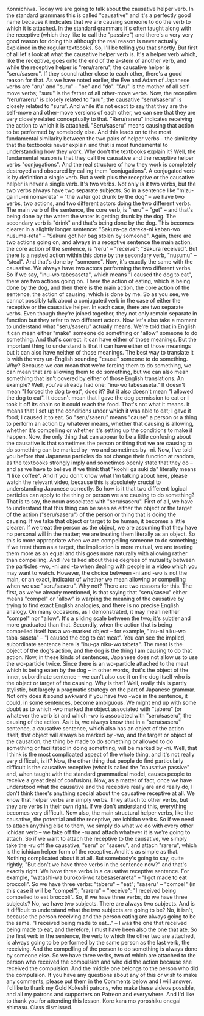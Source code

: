 Konnichiwa.
Today we are going to talk about the causative helper verb.
In the standard grammars this is called "causative" and it's a perfectly good name because it
indicates that we are causing someone to do the verb to which it is attached.
In the standard grammars it's often taught along with the receptive (which they like
to call the "passive") and there's a very very good reason for doing this although the
real reason is never actually explained in the regular textbooks.
So, I'll be telling you that shortly.
But first of all let's look at what the causative helper verb is.
It's a helper verb which, like the receptive, goes onto the end of the a-stem of another verb,
and while the receptive helper is "reru/rareru", the causative helper is "seru/saseru".
If they sound rather close to each other, there's a good reason for that.
As we have noted earlier, the Eve and Adam of Japanese verbs are "aru" and "suru" – "be" and "do".
"Aru" is the mother of all self-move verbs; "suru" is the father of all other-move verbs.
Now, the receptive "reru/rareru" is closely related to "aru";
the causative "seru/saseru" is closely related to "suru".
And while it's not exact to say that they are the self-move and other-move versions
of each other, we can see that they are very closely related conceptually to that.
"Reru/rareru" indicates receiving the action to which it is attached.
"Seru/saseru" means causing that action to be performed by somebody else.
And this leads on to the most fundamental similarity between the two pairs of helper verbs –
the similarity that the textbooks never explain and that is most fundamental to understanding how they work.
Why don't the textbooks explain it?
Well, the fundamental reason is that they call the causative and the receptive helper verbs "conjugations".
And the real structure of how they work is completely destroyed and obscured by calling them "conjugations".
A conjugated verb is by definition a single verb.
But a verb plus the receptive or the causative helper is never a single verb.
It's two verbs.
Not only is it two verbs, but the two verbs always have two separate subjects.
So in a sentence like "mizu-ga inu-ni noma-reta" – "the water got drunk by the dog" – we have
two verbs, two actions, and two different actors doing the two different verbs.
The main verb of the sentence, the core verb, is "reru" – "get" – and that's being done by the water:
the water is getting drunk by the dog.
The secondary verb is "drink" and that's being done by the dog.
This becomes clearer in a slightly longer sentence:
"Sakura-ga dareka-ni kaban-wo nusuma-reta" –
"Sakura got her bag stolen by someone".
Again, there are two actions going on, and always in a receptive sentence the main action,
the core action of the sentence, is "reru" – "receive": "Sakura received".
But there is a nested action within this done by the secondary verb, "nusumu" – "steal".
And that's done by "someone".
Now, it's exactly the same with the causative.
We always have two actors performing the two different verbs.
So if we say, "inu-wo tabesaseta", which means "I caused the dog to eat",
there are two actions going on.
There the action of eating, which is being done by the dog, and then there is the main action,
the core action of the sentence, the action of causing, which is done by me.
So as you see, we cannot possibly talk about a conjugated verb in the case of either the
receptive or the causative helper.
In each case, there are two separate verbs.
Even though they're joined together, they not only remain separate in function but they
refer to two different actors.
Now let's also take a moment to understand what "seru/saseru" actually means.
We're told that in English it can mean either "make" someone do something or
"allow" someone to do something.
And that's correct: it can have either of those meanings.
But the important thing to understand is that it can have either of those meanings but
it can also have neither of those meanings.
The best way to translate it is with the very un-English sounding "cause" someone to do something.
Why?
Because we can mean that we're forcing them to do something, we can mean that are allowing
them to do something, but we can also mean something that isn't covered by either of
those English translations.
An example?
Well, you've already had one: "inu-wo tabesaseta."
It doesn't mean "I forced the dog to eat", does it?
But it also doesn't mean "I allowed the dog to eat".
It doesn't mean that I gave the dog permission to eat or I took it off its chain so it could reach the food.
That's not what it means.
It means that I set up the conditions under which it was able to eat; I gave it food; I caused it to eat.
So "seru/saseru" means "cause" a person or a thing to perform an action by whatever means,
whether that causing is allowing, whether it's compelling or whether it's setting up
the conditions to make it happen.
Now, the only thing that can appear to be a little confusing about the causative is
that sometimes the person or thing that we are causing to do something can be marked
by -wo and sometimes by -ni.
Now, I've told you before that Japanese particles do not change their function at random, as
the textbooks strongly imply and sometimes openly state that they do – and
as we have to believe if we think that "koohii ga suki da" literally means "I like coffee".
And if you don't know what I'm talking about here, please watch the relevant video, because
this is absolutely crucial to understanding Japanese correctly.
So how is it that two different logical particles can apply to the thing or person we are causing to do something?
That is to say, the noun associated with "seru/saseru".
First of all, we have to understand that this thing can be seen as either the object or
the target of the action ("seru/saseru") of the person or thing that is doing the causing.
If we take that object or target to be human, it becomes a little clearer.
If we treat the person as the object, we are assuming that they have no personal will in the matter;
we are treating them literally as an object.
So this is more appropriate when we are compelling someone to do something; if we treat them
as a target, the implication is more mutual, we are treating them more as an equal and
this goes more naturally with allowing rather than compelling.
And I've talked about these degrees of mutuality between the particles -wo, -ni and -to when
dealing with people in a video which you may want to watch.
However, the choice between -ni and -wo is not the main, or an exact, indicator of whether
we mean allowing or compelling when we use "seru/saseru".
Why not?
There are two reasons for this.
The first, as we've already mentioned, is that saying that "seru/saseu" either means
"compel" or "allow" is warping the meaning of the causative by trying to find exact English
analogies, and there is no precise English analogy.
On many occasions, as I demonstrated, it may mean neither "compel" nor "allow".
It's a sliding scale between the two; it's subtler and more graduated than that.
Secondly, when the action that is being compelled itself has a wo-marked object – for example,
"inu-ni niku-wo taba-saseta" – "I caused the dog to eat meat".
You can see the implied, subordinate sentence here is "inu-ga niku-wo tabeta".
The meat is the object of the dog's action, and the dog is the thing I am causing to do that action.
Now, in these kinds of sentences, Japanese does not allow us to use the wo-particle twice.
Since there is an wo-particle attached to the meat which is being eaten by the dog –
in other words, that's the object of the inner, subordinate sentence – we can't also use
it on the dog itself who is the object or target of the causing.
Why is that?
Well, really this is partly stylistic, but largely a pragmatic strategy on the part of Japanese grammar.
Not only does it sound awkward if you have two -wos in the sentence, it could, in some
sentences, become ambiguous.
We might end up with some doubt as to which -wo marked the object associated with "taberu"
(or whatever the verb is) and which -wo is associated with "seru/saseru", the causing of the action.
As it is, we always know that in a "seru/saseru" sentence, a causative sentence, which also
has an object of the action itself, that object will always be marked by -wo, and the target
or object of the causation, the thing be made to do something or allowed to do something
or facilitated in doing something, will be marked by -ni.
Well, that I think is the most complicated aspect of the whole thing,
and it's not really very difficult, is it?
Now, the other thing that people do find particularly difficult is the causative receptive (what is called
the "causative passive" and, when taught with the standard grammatical model,
causes people to receive a great deal of confusion).
Now, as a matter of fact, once we have understood what the causative and the receptive really
are and really do, I don't think there's anything special about the causative receptive at all.
We know that helper verbs are simply verbs.
They attach to other verbs, but they are verbs in their own right.
If we don't understand this, everything becomes very difficult.
Now also, the main structural helper verbs, like the causative, the potential and the
receptive, are ichidan verbs.
So if we need to attach anything else to them, we simply do what we do with every other ichidan
verb – we take off the -ru and attach whatever it is we're going to attach.
So if we want to attach the receptive to the causative, we simply take the -ru off the
causative, "seru" or "saseru", and attach "rareru", which is the ichidan helper form
of the receptive.
And it's as simple as that.
Nothing complicated about it at all.
But somebody's going to say, quite rightly, "But don't we have three verbs in the sentence
now?" and that's exactly right.
We have three verbs in a causative receptive sentence.
For example, "watashi-wa burokori-wo tabesaserareta" – "I got made to eat broccoli".
So we have three verbs: "taberu" – "eat"; "saseru" – "compel" (in this case it will
be "compel"); "rareru" – "receive": "I received being compelled to eat broccoli".
So, if we have three verbs, do we have three subjects?
No, we have two subjects.
There are always two subjects.
And is it difficult to understand what the two subjects are going to be?
No, it isn't, because the person receiving and the person eating are always going to
be the same.
"I received being made to eat..."
– I was the one that received being made to eat, and therefore, I must have been also
the one that ate.
So the first verb in the sentence, the verb to which the other two are attached, is always
going to be performed by the same person as the last verb, the receiving.
And the compelling of the person to do something is always done by someone else.
So we have three verbs, two of which are attached to the person who received the compulsion
and who did the action because she received the compulsion.
And the middle one belongs to the person who did the compulsion.
If you have any questions about any of this or wish to make any comments, please put them
in the Comments below and I will answer.
I'd like to thank my Gold Kokeshi patrons, who make these videos possible, and all my
patrons and supporters on Patreon and everywhere.
And I'd like to thank you for attending this lesson.
Kore kara mo yoroshiku onegai shimasu.
Class dismissed.